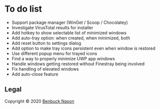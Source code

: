 # To do list

- Support package manager (WinGet / Scoop / Chocolatey)
- Investigate VirusTotal results for installer
- Add hotkey to show selectable list of minimized windows
- Add auto-tray option: when created, when minimized, both
- Add reset button to settings dialog
- Add option to make tray icons persistent even when window is restored
- Use different popup menu for trayed icons
- Find a way to properly minimize UWP app windows
- Handle windows getting restored without Finestray being involved
- Fix handling of elevated windows
- Add auto-close feature

## Legal

Copyright &copy; 2020 [Benbuck Nason](<https://github.com/benbuck>)
